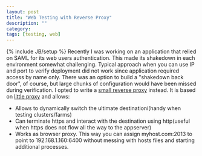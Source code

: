 ```yaml
---
layout: post
title: "Web Testing with Reverse Proxy"
description: ""
category:
tags: [testing, web]
---
```

{% include JB/setup %}
Recently I was working on an application that relied on SAML for its web users authentication. This made its shakedown in each environment somewhat challenging. Typical approach when you can use IP and port to verify deployment did not work since application required access by name only. There was an option to build a "shakedown back door", of course, but large chunks of configuration would have been missed during verification. I opted to write a [small reverse proxy](https://github.com/arykov/reverseproxy) instead. It is based on [little proxy](http://www.littleshoot.org/littleproxy/) and allows:
- Allows to dynamically switch the ultimate destinationi(handy when testing clusters/farms)
- Can terminate https and interact with the destination using http(useful when https does not flow all the way to the appserver)
- Works as browser proxy. This way you can assign myhost.com:2013 to point to 192.168.1.160:6400 without messing with hosts files and starting additional processes.
